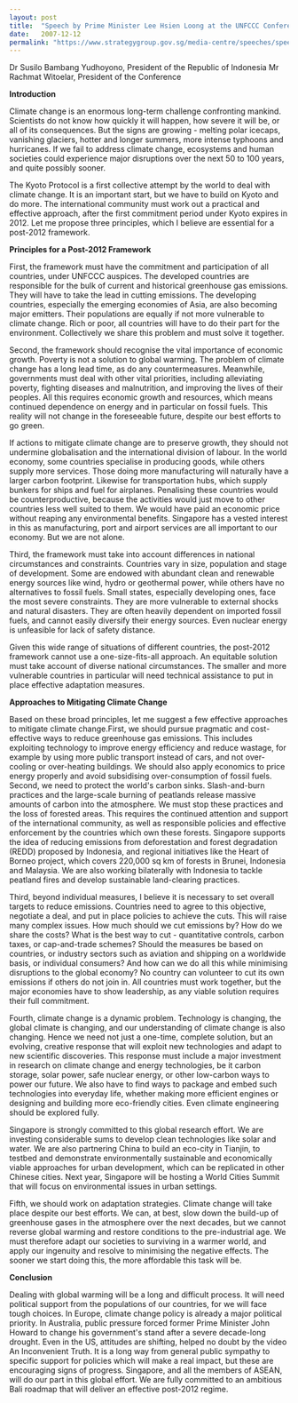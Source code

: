 ```yaml
---
layout: post
title:  "Speech by Prime Minister Lee Hsien Loong at the UNFCCC Conference in Bali, 12 December 2007"
date:   2007-12-12
permalink: "https://www.strategygroup.gov.sg/media-centre/speeches/speech-by-prime-minister-lee-hsien-loong-at-the-unfccc-conference-in-bali-12-december-2007"
---
```


Dr Susilo Bambang Yudhoyono, President of the Republic of Indonesia 
Mr Rachmat Witoelar, President of the Conference 

**Introduction**

Climate change is an enormous long-term challenge confronting mankind. Scientists do not know how quickly it will happen, how severe it will be, or all of its consequences. But the signs are growing - melting polar icecaps, vanishing glaciers, hotter and longer summers, more intense typhoons and hurricanes. If we fail to address climate change, ecosystems and human societies could experience major disruptions over the next 50 to 100 years, and quite possibly sooner. 

The Kyoto Protocol is a first collective attempt by the world to deal with climate change. It is an important start, but we have to build on Kyoto and do more. The international community must work out a practical and effective approach, after the first commitment period under Kyoto expires in 2012. Let me propose three principles, which I believe are essential for a post-2012 framework. 

**Principles for a Post-2012 Framework** 

First, the framework must have the commitment and participation of all countries, under UNFCCC auspices. The developed countries are responsible for the bulk of current and historical greenhouse gas emissions. They will have to take the lead in cutting emissions. The developing countries, especially the emerging economies of Asia, are also becoming major emitters. Their populations are equally if not more vulnerable to climate change. Rich or poor, all countries will have to do their part for the environment. Collectively we share this problem and must solve it together. 

Second, the framework should recognise the vital importance of economic growth. Poverty is not a solution to global warming. The problem of climate change has a long lead time, as do any countermeasures. Meanwhile, governments must deal with other vital priorities, including alleviating poverty, fighting diseases and malnutrition, and improving the lives of their peoples. All this requires economic growth and resources, which means continued dependence on energy and in particular on fossil fuels. This reality will not change in the foreseeable future, despite our best efforts to go green. 

If actions to mitigate climate change are to preserve growth, they should not undermine globalisation and the international division of labour. In the world economy, some countries specialise in producing goods, while others supply more services. Those doing more manufacturing will naturally have a larger carbon footprint. Likewise for transportation hubs, which supply bunkers for ships and fuel for airplanes. Penalising these countries would be counterproductive, because the activities would just move to other countries less well suited to them. We would have paid an economic price without reaping any environmental benefits. Singapore has a vested interest in this as manufacturing, port and airport services are all important to our economy. But we are not alone. 

Third, the framework must take into account differences in national circumstances and constraints. Countries vary in size, population and stage of development. Some are endowed with abundant clean and renewable energy sources like wind, hydro or geothermal power, while others have no alternatives to fossil fuels. Small states, especially developing ones, face the most severe constraints. They are more vulnerable to external shocks and natural disasters. They are often heavily dependent on imported fossil fuels, and cannot easily diversify their energy sources. Even nuclear energy is unfeasible for lack of safety distance. 

Given this wide range of situations of different countries, the post-2012 framework cannot use a one-size-fits-all approach. An equitable solution must take account of diverse national circumstances. The smaller and more vulnerable countries in particular will need technical assistance to put in place effective adaptation measures. 

**Approaches to Mitigating Climate Change** 

Based on these broad principles, let me suggest a few effective approaches to mitigate climate change.First, we should pursue pragmatic and cost-effective ways to reduce greenhouse gas emissions. This includes exploiting technology to improve energy efficiency and reduce wastage, for example by using more public transport instead of cars, and not over- cooling or over-heating buildings. We should also apply economics to price energy properly and avoid subsidising over-consumption of fossil fuels. Second, we need to protect the world's carbon sinks. Slash-and-burn practices and the large-scale burning of peatlands release massive amounts of carbon into the atmosphere. We must stop these practices and the loss of forested areas. This requires the continued attention and support of the international community, as well as responsible policies and effective enforcement by the countries which own these forests. Singapore supports the idea of reducing emissions from deforestation and forest degradation (REDD) proposed by Indonesia, and regional initiatives like the Heart of Borneo project, which covers 220,000 sq km of forests in Brunei, Indonesia and Malaysia. We are also working bilaterally with Indonesia to tackle peatland fires and develop sustainable land-clearing practices. 

Third, beyond individual measures, I believe it is necessary to set overall targets to reduce emissions. Countries need to agree to this objective, negotiate a deal, and put in place policies to achieve the cuts. This will raise many complex issues. How much should we cut emissions by? How do we share the costs? What is the best way to cut - quantitative controls, carbon taxes, or cap-and-trade schemes? Should the measures be based on countries, or industry sectors such as aviation and shipping on a worldwide basis, or individual consumers? And how can we do all this while minimising disruptions to the global economy? No country can volunteer to cut its own emissions if others do not join in. All countries must work together, but the major economies have to show leadership, as any viable solution requires their full commitment. 

Fourth, climate change is a dynamic problem. Technology is changing, the global climate is changing, and our understanding of climate change is also changing. Hence we need not just a one-time, complete solution, but an evolving, creative response that will exploit new technologies and adapt to new scientific discoveries. This response must include a major investment in research on climate change and energy technologies, be it carbon storage, solar power, safe nuclear energy, or other low-carbon ways to power our future. We also have to find ways to package and embed such technologies into everyday life, whether making more efficient engines or designing and building more eco-friendly cities. Even climate engineering should be explored fully. 

Singapore is strongly committed to this global research effort. We are investing considerable sums to develop clean technologies like solar and water. We are also partnering China to build an eco-city in Tianjin, to testbed and demonstrate environmentally sustainable and economically viable approaches for urban development, which can be replicated in other Chinese cities. Next year, Singapore will be hosting a World Cities Summit that will focus on environmental issues in urban settings. 

Fifth, we should work on adaptation strategies. Climate change will take place despite our best efforts. We can, at best, slow down the build-up of greenhouse gases in the atmosphere over the next decades, but we cannot reverse global warming and restore conditions to the pre-industrial age. We must therefore adapt our societies to surviving in a warmer world, and apply our ingenuity and resolve to minimising the negative effects. The sooner we start doing this, the more affordable this task will be. 

**Conclusion** 

Dealing with global warming will be a long and difficult process. It will need political support from the populations of our countries, for we will face tough choices. In Europe, climate change policy is already a major political priority. In Australia, public pressure forced former Prime Minister John Howard to change his government's stand after a severe decade-long drought. Even in the US, attitudes are shifting, helped no doubt by the video An Inconvenient Truth. It is a long way from general public sympathy to specific support for policies which will make a real impact, but these are encouraging signs of progress. Singapore, and all the members of ASEAN, will do our part in this global effort. We are fully committed to an ambitious Bali roadmap that will deliver an effective post-2012 regime.


